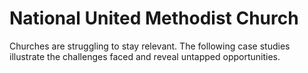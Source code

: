 # National United Methodist Church

Churches are struggling to stay relevant. The following case studies illustrate the challenges faced and reveal untapped opportunities. 

